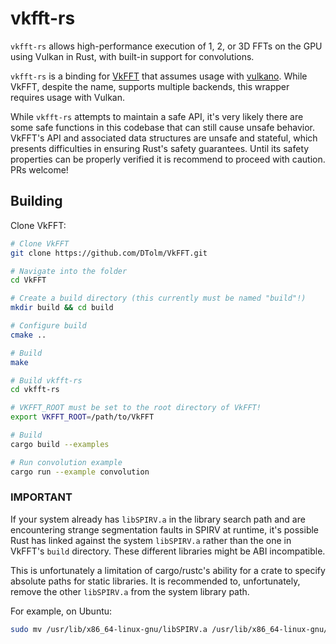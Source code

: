 # vkfft-rs

`vkfft-rs` allows high-performance execution of 1, 2, or 3D FFTs on the GPU using Vulkan in Rust, with built-in support for convolutions.

`vkfft-rs` is a binding for [VkFFT](https://github.com/DTolm/VkFFT) that assumes usage with [vulkano](https://vulkano.rs/). While VkFFT, despite the name, supports multiple backends, this wrapper requires usage with Vulkan.

While `vkfft-rs` attempts to maintain a safe API, it's very likely there are some safe functions in this codebase that can still cause unsafe behavior. VkFFT's API and associated data structures are unsafe and stateful, which presents difficulties in ensuring Rust's safety guarantees. Until its safety properties can be properly verified it is recommend to proceed with caution. PRs welcome!

## Building

Clone VkFFT:
```.sh
# Clone VkFFT
git clone https://github.com/DTolm/VkFFT.git

# Navigate into the folder
cd VkFFT

# Create a build directory (this currently must be named "build"!)
mkdir build && cd build

# Configure build
cmake ..

# Build
make

# Build vkfft-rs
cd vkfft-rs

# VKFFT_ROOT must be set to the root directory of VkFFT!
export VKFFT_ROOT=/path/to/VkFFT

# Build
cargo build --examples

# Run convolution example
cargo run --example convolution
```

### IMPORTANT

If your system already has `libSPIRV.a` in the library search path and are encountering strange segmentation faults
in SPIRV at runtime, it's possible Rust has linked against the system `libSPIRV.a` rather than the one in VkFFT's `build`
directory. These different libraries might be ABI incompatible.

This is unfortunately a limitation of cargo/rustc's ability for a crate to specify absolute paths for static libraries. It is recommended to, unfortunately, remove the other `libSPIRV.a` from the system library path.

For example, on Ubuntu:
```.sh
sudo mv /usr/lib/x86_64-linux-gnu/libSPIRV.a /usr/lib/x86_64-linux-gnu/libSPIRV.a.backup 
```

